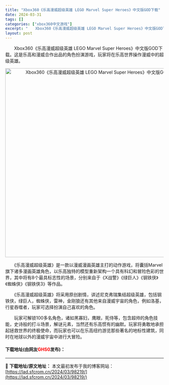 ```yaml
---
title: "Xbox360《乐高漫威超级英雄 LEGO Marvel Super Heroes》中文版GOD下载"
date: 2024-03-31
tags: []
categories: ["xbox360中文游戏"]
excerpt: "　　Xbox360《乐高漫威超级英雄 LEGO Marvel Super Heroes》中文版GOD下载。这是乐高和漫威合作出品的角色扮演游戏，玩家将在乐高世界操作漫威中的超级英雄。 　　《乐高漫威超级英雄》是一款以漫威漫画英雄主打的动作游戏，将囊括Marvel旗下诸多漫画英雄角色，以乐高独特的模型&hellip;"
layout: post
---
```


 <p>　　Xbox360《乐高漫威超级英雄 LEGO Marvel Super Heroes》中文版GOD下载。这是乐高和漫威合作出品的角色扮演游戏，玩家将在乐高世界操作漫威中的超级英雄。</p> <p align="center"><img align="" border="0" src="https://lad.sfcrom.cn/wp-content/uploads/2024/03/20240330_66083ed7b4b28.webp" width="600" alt="Xbox360《乐高漫威超级英雄 LEGO Marvel Super Heroes》中文版GOD下载" /></p> <p>　　《乐高漫威超级英雄》是一款以漫威漫画英雄主打的动作游戏，将囊括Marvel旗下诸多漫画英雄角色，以乐高独特的模型重新架构一个具有科幻和冒险色彩的世界，其中将有8个最具标志性的场景，分别来自于《X战警》《绿巨人》《钢铁侠》《蜘蛛侠》《钢铁侠3》等作品。</p> <p>　　《乐高漫威超级英雄》将采用原创剧情，讲述尼克弗瑞集结超级英雄，包括钢铁侠，绿巨人，蜘蛛侠，雷神，金刚狼还有其他来自漫威宇宙的角色，例如洛基，行星吞噬者，玩家可选择扮演自己喜欢的角色。</p> <p>　　玩家可解锁100多名角色，诸如黑寡妇，鹰眼，死侍等，包含超帅的角色技能，史诗般的打斗场景，解谜元素，当然还有乐高惯有的幽默。玩家将勇敢地承担起拯救世界的终极使命，而玩家也可以在乐高纽约游览那些著名的地标性建筑，同时在地球以外的漫威宇宙中进行大冒险。</p> <p><h4>下载地址(由网友<font color="red">GHS0</font>发布)：</h4></p> 

---
📖 **下载地址/原文地址：** 本文最初发布于我的博客网站：[https://lad.sfcrom.cn/2024/03/98219/](https://lad.sfcrom.cn/2024/03/98219/)
